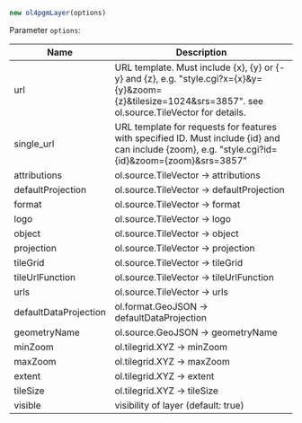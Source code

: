 ```js
new ol4pgmLayer(options)
```

Parameter `options`:

Name | Description
-----|-----------------
url  | URL template. Must include {x}, {y} or {-y} and {z}, e.g. "style.cgi?x={x}&y={y}&zoom={z}&tilesize=1024&srs=3857". see ol.source.TileVector for details.
single_url | URL template for requests for features with specified ID. Must include {id} and can include {zoom}, e.g. "style.cgi?id={id}&zoom={zoom}&srs=3857"
attributions | ol.source.TileVector -> attributions
defaultProjection | ol.source.TileVector -> defaultProjection
format | ol.source.TileVector -> format
logo | ol.source.TileVector -> logo
object | ol.source.TileVector -> object
projection | ol.source.TileVector -> projection
tileGrid | ol.source.TileVector -> tileGrid
tileUrlFunction | ol.source.TileVector -> tileUrlFunction
urls | ol.source.TileVector -> urls
defaultDataProjection | ol.format.GeoJSON -> defaultDataProjection
geometryName | ol.source.GeoJSON -> geometryName
minZoom | ol.tilegrid.XYZ -> minZoom
maxZoom | ol.tilegrid.XYZ -> maxZoom
extent | ol.tilegrid.XYZ -> extent
tileSize | ol.tilegrid.XYZ -> tileSize
visible | visibility of layer (default: true)
